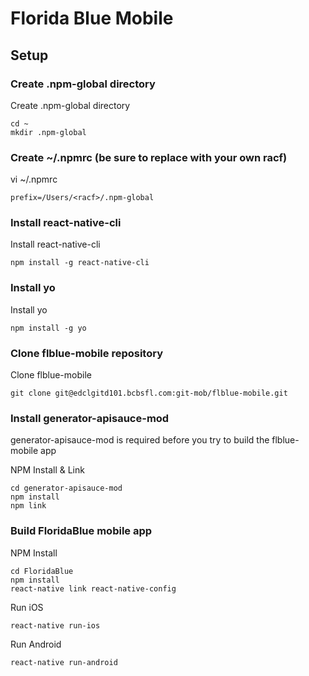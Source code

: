 # Florida Blue Mobile

## Setup

### Create .npm-global directory
Create .npm-global directory
```
cd ~
mkdir .npm-global
```

### Create ~/.npmrc (be sure to replace with your own racf)
vi ~/.npmrc
```
prefix=/Users/<racf>/.npm-global
```

### Install react-native-cli
Install react-native-cli
```
npm install -g react-native-cli
```

### Install yo
Install yo
```
npm install -g yo
```

### Clone flblue-mobile repository
Clone flblue-mobile
```
git clone git@edclgitd101.bcbsfl.com:git-mob/flblue-mobile.git 
```

### Install generator-apisauce-mod

generator-apisauce-mod is required before you try to build the flblue-mobile app

NPM Install & Link
```
cd generator-apisauce-mod
npm install
npm link
```

### Build FloridaBlue mobile app

NPM Install
```
cd FloridaBlue
npm install
react-native link react-native-config
```

Run iOS
```
react-native run-ios
```

Run Android
```
react-native run-android
```
